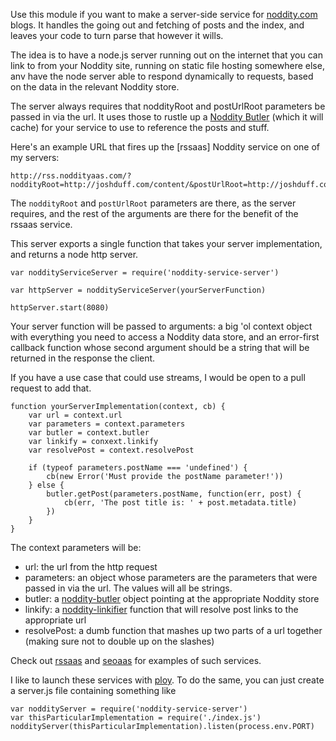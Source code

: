 Use this module if you want to make a server-side service for [noddity.com](Noddity) blogs.  It handles the going out and fetching of posts and the index, and leaves your code to turn parse that however it wills.

The idea is to have a node.js server running out on the internet that you can link to from your Noddity site, running on static file hosting somewhere else, anv have the node server able to respond dynamically to requests, based on the data in the relevant Noddity store.

The server always requires that noddityRoot and postUrlRoot parameters be passed in via the url.  It uses those to rustle up a [Noddity Butler](https://github.com/TehShrike/noddity-butler) (which it will cache) for your service to use to reference the posts and stuff.

Here's an example URL that fires up the [rssaas] Noddity service on one of my servers:

	http://rss.noddityaas.com/?noddityRoot=http://joshduff.com/content/&postUrlRoot=http://joshduff.com/%23!/post/&title=Josh%20Duff%20.com&author=Josh

The `noddityRoot` and `postUrlRoot` parameters are there, as the server requires, and the rest of the arguments are there for the benefit of the rssaas service.

This server exports a single function that takes your server implementation, and returns a node http server.

	var noddityServiceServer = require('noddity-service-server')

	var httpServer = noddityServiceServer(yourServerFunction)

	httpServer.start(8080)

Your server function will be passed to arguments: a big 'ol context object with everything you need to access a Noddity data store, and an error-first callback function whose second argument should be a string that will be returned in the response the client.

If you have a use case that could use streams, I would be open to a pull request to add that.

	function yourServerImplementation(context, cb) {
		var url = context.url
		var parameters = context.parameters
		var butler = context.butler
		var linkify = conxext.linkify
		var resolvePost = context.resolvePost

		if (typeof parameters.postName === 'undefined') {
			cb(new Error('Must provide the postName parameter!'))
		} else {
			butler.getPost(parameters.postName, function(err, post) {
				cb(err, 'The post title is: ' + post.metadata.title)
			})
		}
	}

The context parameters will be:

- url: the url from the http request
- parameters: an object whose parameters are the parameters that were passed in via the url.  The values will all be strings.
- butler: a [noddity-butler](https://github.com/TehShrike/noddity-butler) object pointing at the appropriate Noddity store
- linkify: a [noddity-linkifier](https://github.com/TehShrike/noddity-linkifier) function that will resolve post links to the appropriate url
- resolvePost: a dumb function that mashes up two parts of a url together (making sure not to double up on the slashes)

Check out [rssaas](https://github.com/TehShrike/rssaas) and [seoaas](https://github.com/TehShrike/seoaas) for examples of such services.

I like to launch these services with [ploy](https://github.com/substack/ploy).  To do the same, you can just create a server.js file containing something like

	var noddityServer = require('noddity-service-server')
	var thisParticularImplementation = require('./index.js')
	noddityServer(thisParticularImplementation).listen(process.env.PORT)

